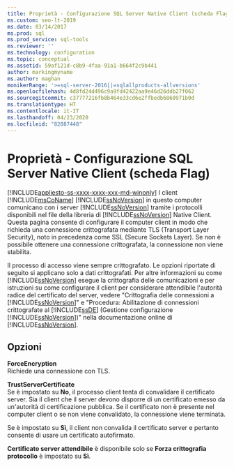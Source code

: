 ```yaml
---
title: Proprietà - Configurazione SQL Server Native Client (scheda Flag)
ms.custom: seo-lt-2019
ms.date: 03/14/2017
ms.prod: sql
ms.prod_service: sql-tools
ms.reviewer: ''
ms.technology: configuration
ms.topic: conceptual
ms.assetid: 59af121d-c8b9-4faa-91a1-b664f2c9b441
author: markingmyname
ms.author: maghan
monikerRange: '>=sql-server-2016||=sqlallproducts-allversions'
ms.openlocfilehash: 4d8fd24d496c9a9fd42422aa9e46d26ddb27f062
ms.sourcegitcommit: c37777216fb8b464e33cd6e2ffbedb6860971b0d
ms.translationtype: HT
ms.contentlocale: it-IT
ms.lasthandoff: 04/23/2020
ms.locfileid: "82087448"
---
```

# <a name="sql-server-native-client-configuration-properties-flags-tab"></a>Proprietà - Configurazione SQL Server Native Client (scheda Flag)
[!INCLUDE[appliesto-ss-xxxx-xxxx-xxx-md-winonly](../../includes/appliesto-ss-xxxx-xxxx-xxx-md-winonly.md)]
  I client [!INCLUDE[msCoName](../../includes/msconame-md.md)] [!INCLUDE[ssNoVersion](../../includes/ssnoversion-md.md)] in questo computer comunicano con i server [!INCLUDE[ssNoVersion](../../includes/ssnoversion-md.md)] tramite i protocolli disponibili nel file della libreria di [!INCLUDE[ssNoVersion](../../includes/ssnoversion-md.md)] Native Client. Questa pagina consente di configurare il computer client in modo che richieda una connessione crittografata mediante TLS (Transport Layer Security), noto in precedenza come SSL (Secure Sockets Layer). Se non è possibile ottenere una connessione crittografata, la connessione non viene stabilita.  
  
 Il processo di accesso viene sempre crittografato. Le opzioni riportate di seguito si applicano solo a dati crittografati. Per altre informazioni su come [!INCLUDE[ssNoVersion](../../includes/ssnoversion-md.md)] esegue la crittografia delle comunicazioni e per istruzioni su come configurare il client per considerare attendibile l'autorità radice del certificato del server, vedere "Crittografia delle connessioni a [!INCLUDE[ssNoVersion](../../includes/ssnoversion-md.md)]" e "Procedura: Abilitazione di connessioni crittografate al [!INCLUDE[ssDE](../../includes/ssde-md.md)] (Gestione configurazione [!INCLUDE[ssNoVersion](../../includes/ssnoversion-md.md)])" nella documentazione online di [!INCLUDE[ssNoVersion](../../includes/ssnoversion-md.md)].  
  
## <a name="options"></a>Opzioni  
 **ForceEncryption**  
 Richiede una connessione con TLS.  
  
 **TrustServerCertificate**  
 Se è impostato su **No**, il processo client tenta di convalidare il certificato server. Sia il client che il server devono disporre di un certificato emesso da un'autorità di certificazione pubblica. Se il certificato non è presente nel computer client o se non viene convalidato, la connessione viene terminata.  
  
 Se è impostato su **Sì**, il client non convalida il certificato server e pertanto consente di usare un certificato autofirmato.  
  
 **Certificato server attendibile** è disponibile solo se **Forza crittografia protocollo** è impostato su **Sì**.  
  
  
